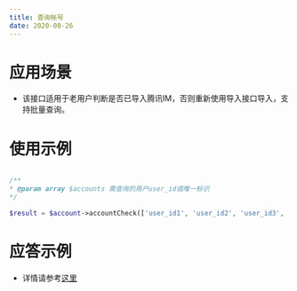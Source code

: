 ```yaml
---
title: 查询帐号
date: 2020-08-26
---
```

# 应用场景
- 该接口适用于老用户判断是否已导入腾讯IM，否则重新使用导入接口导入，支持批量查询。

# 使用示例
```php

/**
* @param array $accounts 需查询的用户user_id或唯一标识
*/

$result = $account->accountCheck(['user_id1', 'user_id2', 'user_id3', ...]);

```
# 应答示例
- 详情请参考[这里](https://cloud.tencent.com/document/product/269/38417)